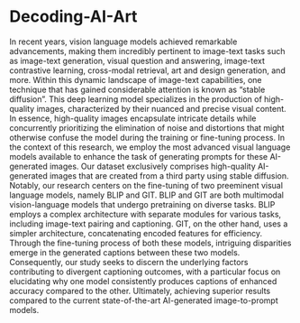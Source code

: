 # Decoding-AI-Art
In recent years, vision language models achieved remarkable advancements, making them incredibly pertinent to image-text tasks such as image-text generation, visual question and answering, image-text contrastive learning, cross-modal retrieval, art and design generation, and more. Within this dynamic landscape of image-text capabilities, one technique that has gained considerable attention is known as “stable diffusion”. This deep learning model specializes in the production of high-quality images, characterized by their nuanced and precise visual content. In essence, high-quality images encapsulate intricate details while concurrently prioritizing the elimination of noise and distortions that might otherwise confuse the model during the training or fine-tuning process. In the context of this research, we employ the most advanced visual language models available to enhance the task of generating prompts for these AI-generated images. Our dataset exclusively comprises high-quality AI-generated images that are created from a third party using stable diffusion. Notably, our research centers on the fine-tuning of two preeminent visual language models, namely BLIP and GIT. BLIP and GIT are both multimodal vision-language models that undergo pretraining on diverse tasks. BLIP employs a complex architecture with separate modules for various tasks, including image-text pairing and captioning. GIT, on the other hand, uses a simpler architecture, concatenating encoded features for efficiency. Through the fine-tuning process of both these models, intriguing disparities emerge in the generated captions between these two models. Consequently, our study seeks to discern the underlying factors contributing to divergent captioning outcomes, with a particular focus on elucidating why one model consistently produces captions of enhanced accuracy compared to the other. Ultimately, achieving superior results compared to the current state-of-the-art AI-generated image-to-prompt models.
